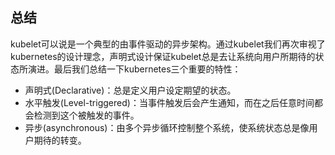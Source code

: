 ## 总结

kubelet可以说是一个典型的由事件驱动的异步架构。通过kubelet我们再次审视了kubernetes的设计理念，声明式设计保证kubelet总是去让系统向用户所期待的状态所演进。最后我们总结一下kubernetes三个重要的特性：
* 声明式(Declarative)：总是定义用户设定期望的状态。
* 水平触发(Level-triggered)：当事件触发后会产生通知，而在之后任意时间都会检测到这个被触发的事件。
* 异步(asynchronous)：由多个异步循环控制整个系统，使系统状态总是像用户期待的转变。